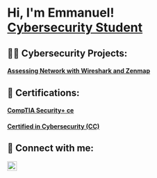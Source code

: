 <h1>Hi, I'm Emmanuel! <br/><a href="https://https://github.com/etaverasx">Cybersecurity Student</a></h1>

<h2>👨‍💻 Cybersecurity Projects:</h2>
<h4><a href="https://github.com/etaverasx/Assessing-Network-with-Wireshark-and-Zenmap")>Assessing Network with Wireshark and Zenmap</a></h4>

<h2>📄 Certifications:</h2>
<h4><a href="https://www.credly.com/earner/earned/badge/c6050e35-4538-44a9-8a56-53f405cd5e94")>CompTIA Security+ ce</a></h4>
<h4><a href="https://www.credly.com/earner/earned/badge/f079ac3d-8d2c-4cba-bd72-64840ec8d7e4")>Certified in Cybersecurity (CC)</a></h4>




<h2> 🤳 Connect with me:</h2>


[<img align="left" alt="EmmanuelTaveras | LinkedIn" width="22px" src="https://cdn.jsdelivr.net/npm/simple-icons@v3/icons/linkedin.svg" />][linkedin]


[linkedin]: https://www.linkedin.com/in/emmanuel-taveras/
